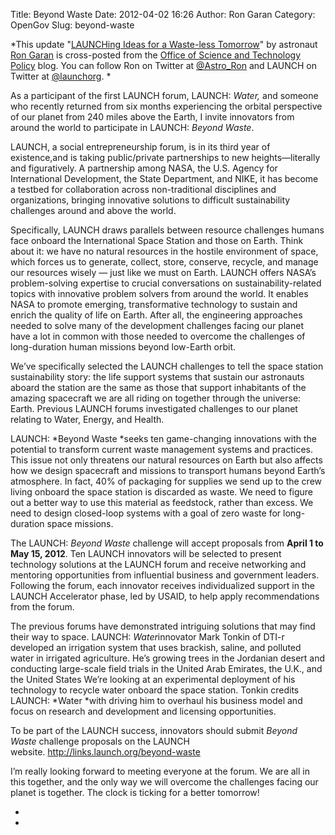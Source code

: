 Title: Beyond Waste
Date: 2012-04-02 16:26
Author: Ron Garan
Category: OpenGov
Slug: beyond-waste

*This update "[LAUNCHing Ideas for a Waste-less Tomorrow][]" by
astronaut [Ron Garan][] is cross-posted from the [Office of Science and
Technology Policy][] blog. You can follow Ron on Twitter at
[@Astro\_Ron][] and LAUNCH on Twitter at [@launchorg][]. *

As a participant of the first LAUNCH forum, LAUNCH: *Water,* and someone
who recently returned from six months experiencing the orbital
perspective of our planet from 240 miles above the Earth, I invite
innovators from around the world to participate in LAUNCH: *Beyond
Waste*.

LAUNCH, a social entrepreneurship forum, is in its third year of
existence,and is taking public/private partnerships to new
heights—literally and figuratively. A partnership among NASA, the U.S.
Agency for International Development, the State Department, and NIKE, it
has become a testbed for collaboration across non-traditional
disciplines and organizations, bringing innovative solutions to
difficult sustainability challenges around and above the world.

Specifically, LAUNCH draws parallels between resource challenges humans
face onboard the International Space Station and those on Earth. Think
about it: we have no natural resources in the hostile environment of
space, which forces us to generate, collect, store, conserve, recycle,
and manage our resources wisely — just like we must on Earth. LAUNCH
offers NASA’s problem-solving expertise to crucial conversations on
sustainability-related topics with innovative problem solvers from
around the world. It enables NASA to promote emerging, transformative
technology to sustain and enrich the quality of life on Earth. After
all, the engineering approaches needed to solve many of the development
challenges facing our planet have a lot in common with those needed to
overcome the challenges of long-duration human missions beyond low-Earth
orbit.

We’ve specifically selected the LAUNCH challenges to tell the space
station sustainability story: the life support systems that sustain our
astronauts aboard the station are the same as those that support
inhabitants of the amazing spacecraft we are all riding on together
through the universe: Earth. Previous LAUNCH forums investigated
challenges to our planet relating to Water, Energy, and Health.

LAUNCH: *Beyond Waste *seeks ten game-changing innovations with the
potential to transform current waste management systems and practices.
This issue not only threatens our natural resources on Earth but also
affects how we design spacecraft and missions to transport humans beyond
Earth’s atmosphere. In fact, 40% of packaging for supplies we send up to
the crew living onboard the space station is discarded as waste. We need
to figure out a better way to use this material as feedstock, rather
than excess. We need to design closed-loop systems with a goal of zero
waste for long-duration space missions.

The LAUNCH: *Beyond Waste* challenge will accept proposals from **April
1 to May 15, 2012**. Ten LAUNCH innovators will be selected to present
technology solutions at the LAUNCH forum and receive networking and
mentoring opportunities from influential business and government
leaders. Following the forum, each innovator receives individualized
support in the LAUNCH Accelerator phase, led by USAID, to help apply
recommendations from the forum.

The previous forums have demonstrated intriguing solutions that may find
their way to space. LAUNCH: *Water*innovator Mark Tonkin of DTI-r
developed an irrigation system that uses brackish, saline, and polluted
water in irrigated agriculture. He’s growing trees in the Jordanian
desert and conducting large-scale field trials in the United Arab
Emirates, the U.K., and the United States We’re looking at an
experimental deployment of his technology to recycle water onboard the
space station. Tonkin credits LAUNCH: *Water *with driving him to
overhaul his business model and focus on research and development and
licensing opportunities.

To be part of the LAUNCH success, innovators should submit *Beyond
Waste* challenge proposals on the LAUNCH
website. <http://links.launch.org/beyond-waste>

I’m really looking forward to meeting everyone at the forum. We are all
in this together, and the only way we will overcome the challenges
facing our planet is together. The clock is ticking for a better
tomorrow!

*  
*

  [LAUNCHing Ideas for a Waste-less Tomorrow]: http://www.whitehouse.gov/blog/2012/04/02/launching-ideas-waste-less-tomorrow
  [Ron Garan]: http://www.jsc.nasa.gov/Bios/htmlbios/garan-rj.html
  [Office of Science and Technology Policy]: http://www.whitehouse.gov/administration/eop/ostp
  [@Astro\_Ron]: https://twitter.com/#!/astro_ron
  [@launchorg]: http://twitter.com/launchorg
